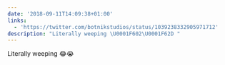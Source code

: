 ```yaml
---
date: '2018-09-11T14:09:38+01:00'
links:
  - 'https://twitter.com/botnikstudios/status/1039238332905971712'
description: "Literally weeping \U0001F602\U0001F62D "
---
```

Literally weeping 😂😭 
